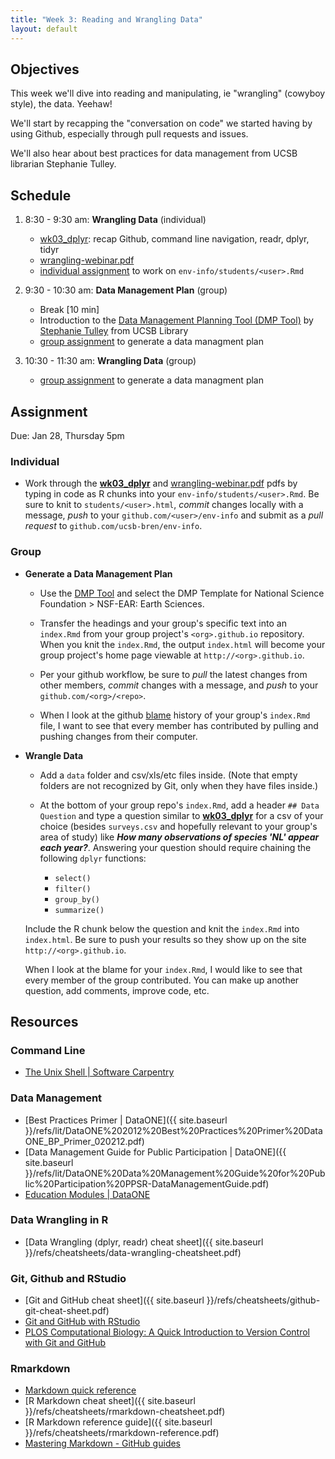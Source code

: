 ```yaml
---
title: "Week 3: Reading and Wrangling Data"
layout: default
---
```


## Objectives

This week we'll dive into reading and manipulating, ie "wrangling" (cowyboy style), the data. Yeehaw!

We'll start by recapping the "conversation on code" we started having by using Github, especially through pull requests and issues.

We'll also hear about best practices for data management from UCSB librarian Stephanie Tulley.

## Schedule

1. 8:30 - 9:30 am: **Wrangling Data** (individual)

    - [wk03_dplyr](./wk03_dplyr.html): recap Github, command line navigation, readr, dplyr, tidyr
    - [wrangling-webinar.pdf](wrangling-webinar.pdf)
    - [individual assignment](#individual) to work on `env-info/students/<user>.Rmd`

1. 9:30 - 10:30 am: **Data Management Plan** (group)

    - Break [10 min]
    - Introduction to the [Data Management Planning Tool (DMP Tool)](https://dmp.cdlib.org/) by [Stephanie Tulley](http://www.library.ucsb.edu/users/stulley) from UCSB Library
    - [group assignment](#group) to generate a data managment plan

1. 10:30 - 11:30 am: **Wrangling Data**  (group)

    - [group assignment](#group) to generate a data managment plan

## Assignment

Due: Jan 28, Thursday 5pm

### Individual

- Work through the [**wk03_dplyr**](../wk03_dplyr.html) and [wrangling-webinar.pdf](wrangling-webinar.pdf) pdfs by typing in code as R chunks into your `env-info/students/<user>.Rmd`. Be sure to knit to `students/<user>.html`, _commit_ changes locally with a message, _push_ to your `github.com/<user>/env-info` and submit as a _pull request_ to `github.com/ucsb-bren/env-info`.

### Group

- **Generate a Data Management Plan**

  - Use the [DMP Tool](https://dmp.cdlib.org/) and select the DMP Template for National Science Foundation > NSF-EAR: Earth Sciences.
  
  - Transfer the headings and your group's specific text into an `index.Rmd` from your group project's `<org>.github.io` repository. When you knit the `index.Rmd`, the output `index.html` will become your group project's home page viewable at `http://<org>.github.io`.
  
  - Per your github workflow, be sure to _pull_ the latest changes from other members, _commit_ changes with a message, and _push_ to your `github.com/<org>/<repo>`.
  
  - When I look at the github [blame](https://help.github.com/articles/using-git-blame-to-trace-changes-in-a-file/) history of your group's `index.Rmd` file, I want to see that every member has contributed by pulling and pushing changes from their computer.

- **Wrangle Data**

  - Add a `data` folder and csv/xls/etc files inside. (Note that empty folders are not recognized by Git, only when they have files inside.)

  - At the bottom of your group repo's `index.Rmd`, add a header `## Data Question` and type a question similar to [**wk03_dplyr**](../wk03_dplyr.html) for a csv of your choice (besides `surveys.csv` and hopefully relevant to your group's area of study) like _**How many observations of species 'NL' appear each year?**_. Answering your question should require chaining the following `dplyr` functions:

    - `select()`
    - `filter()`
    - `group_by()`
    - `summarize()`
    
  Include the R chunk below the question and knit the `index.Rmd` into `index.html`. Be sure to push your results so they show up on the site `http://<org>.github.io`.
  
  When I look at the blame for your `index.Rmd`, I would like to see that every member of the group contributed. You can make up another question, add comments, improve code, etc.

## Resources

### Command Line

- [The Unix Shell \| Software Carpentry](http://swcarpentry.github.io/shell-novice/)

### Data Management

- [Best Practices Primer \| DataONE]({{ site.baseurl }}/refs/lit/DataONE%202012%20Best%20Practices%20Primer%20DataONE_BP_Primer_020212.pdf)
- [Data Management Guide for Public Participation \| DataONE]({{ site.baseurl }}/refs/lit/DataONE%20Data%20Management%20Guide%20for%20Public%20Participation%20PPSR-DataManagementGuide.pdf)
- [Education Modules \| DataONE](https://www.dataone.org/education-modules)

### Data Wrangling in R

- [Data Wrangling (dplyr, readr) cheat sheet]({{ site.baseurl }}/refs/cheatsheets/data-wrangling-cheatsheet.pdf)

### Git, Github and RStudio

- [Git and GitHub cheat sheet]({{ site.baseurl }}/refs/cheatsheets/github-git-cheat-sheet.pdf)
- [Git and GitHub with RStudio](http://r-pkgs.had.co.nz/git.html)
- [PLOS Computational Biology: A Quick Introduction to Version Control with Git and GitHub](http://journals.plos.org/ploscompbiol/article?id=10.1371/journal.pcbi.1004668)

### Rmarkdown

- [Markdown quick reference](http://rmarkdown.rstudio.com/authoring_basics.html)
- [R Markdown cheat sheet]({{ site.baseurl }}/refs/cheatsheets/rmarkdown-cheatsheet.pdf)
- [R Markdown reference guide]({{ site.baseurl }}/refs/cheatsheets/rmarkdown-reference.pdf)
- [Mastering Markdown - GitHub guides](https://guides.github.com/features/mastering-markdown)
